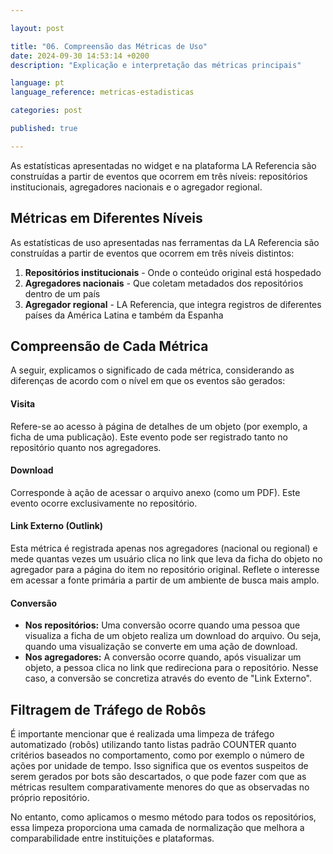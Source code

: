```yaml
---

layout: post

title: "06. Compreensão das Métricas de Uso"  
date: 2024-09-30 14:53:14 +0200  
description: "Explicação e interpretação das métricas principais"

language: pt
language_reference: metricas-estadisticas

categories: post

published: true

---
```


<div class="post-component">
  <div class="post-component-content">
    <p class="lead-highlight">
      As estatísticas apresentadas no widget e na plataforma LA Referencia são construídas a partir de eventos que ocorrem em três níveis: repositórios institucionais, agregadores nacionais e o agregador regional.
    </p>
  </div>
</div>

## Métricas em Diferentes Níveis

As estatísticas de uso apresentadas nas ferramentas da LA Referencia são construídas a partir de eventos que ocorrem em três níveis distintos:

1. **Repositórios institucionais** - Onde o conteúdo original está hospedado
2. **Agregadores nacionais** - Que coletam metadados dos repositórios dentro de um país
3. **Agregador regional** - LA Referencia, que integra registros de diferentes países da América Latina e também da Espanha

## Compreensão de Cada Métrica

A seguir, explicamos o significado de cada métrica, considerando as diferenças de acordo com o nível em que os eventos são gerados:

<div class="note-container">
  <div class="note-header">
    <h4>Visita</h4>
  </div>
  <div class="note-content">
    <p>Refere-se ao acesso à página de detalhes de um objeto (por exemplo, a ficha de uma publicação). Este evento pode ser registrado tanto no repositório quanto nos agregadores.</p>
  </div>
</div>

<div class="note-container">
  <div class="note-header">
    <h4>Download</h4>
  </div>
  <div class="note-content">
    <p>Corresponde à ação de acessar o arquivo anexo (como um PDF). Este evento ocorre exclusivamente no repositório.</p>
  </div>
</div>

<div class="note-container">
  <div class="note-header">
    <h4>Link Externo (Outlink)</h4>
  </div>
  <div class="note-content">
    <p>Esta métrica é registrada apenas nos agregadores (nacional ou regional) e mede quantas vezes um usuário clica no link que leva da ficha do objeto no agregador para a página do item no repositório original. Reflete o interesse em acessar a fonte primária a partir de um ambiente de busca mais amplo.</p>
  </div>
</div>

<!--more-->

<div class="note-container">
  <div class="note-header">
    <h4>Conversão</h4>
  </div>
  <div class="note-content">
    <ul>
      <li><strong>Nos repositórios:</strong> Uma conversão ocorre quando uma pessoa que visualiza a ficha de um objeto realiza um download do arquivo. Ou seja, quando uma visualização se converte em uma ação de download.</li>
      <li><strong>Nos agregadores:</strong> A conversão ocorre quando, após visualizar um objeto, a pessoa clica no link que redireciona para o repositório. Nesse caso, a conversão se concretiza através do evento de "Link Externo".</li>
    </ul>
  </div>
</div>

## Filtragem de Tráfego de Robôs

É importante mencionar que é realizada uma limpeza de tráfego automatizado (robôs) utilizando tanto listas padrão COUNTER quanto critérios baseados no comportamento, como por exemplo o número de ações por unidade de tempo. Isso significa que os eventos suspeitos de serem gerados por bots são descartados, o que pode fazer com que as métricas resultem comparativamente menores do que as observadas no próprio repositório.

No entanto, como aplicamos o mesmo método para todos os repositórios, essa limpeza proporciona uma camada de normalização que melhora a comparabilidade entre instituições e plataformas.